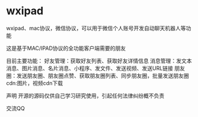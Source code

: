 # wxipad
wxipad、mac协议，微信协议，可以用于微信个人账号开发自动聊天机器人等功能

这是基于MAC/IPAD协议的全功能客户端需要的朋友

目前主要功能：
好友管理：获取好友列表、获取好友详情信息
消息管理：发文本消息、图片消息、名片消息、小程序、发文件、发送视频、发送URL链接
朋友圈：发送朋友圈、朋友圈点赞、获取朋友圈列表、同步朋友圈，批量发送朋友圈
cdn:图片，视频cdn下载


声明
开源的源码仅供自己学习研究使用，引起任何法律纠纷概不负责

交流QQ

